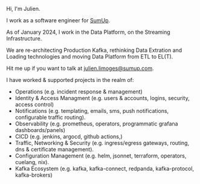 Hi, I'm Julien.

I work as a software engineer for [SumUp](https://sumup.com/).

As of January 2024, I work in the Data Platform, on the Streaming Infrastructure.

We are re-architecting Production Kafka, rethinking Data Extration and Loading technologies and moving Data Platform from ETL to EL(T).

Hit me up if you want to talk at julien.limoges@sumup.com.

I have worked & supported projects in the realm of:
- Operations (e.g. incident response & management)
- Identity & Access Managment (e.g. users & accounts, logins, security, access control)
- Notifications (e.g. templating, emails, sms, push notifications, configurable traffic routing).
- Observability (e.g. prometheus, operators, programmatic grafana dashboards/panels)
- CICD (e.g. jenkins, argocd, github actions,)
- Traffic, Networking & Security (e.g. ingress/egress gateways, routing, dns & certificate management).
- Configuration Management (e.g. helm, jsonnet, terraform, operators, cuelang, nix).
- Kafka Ecosystem (e.g. kafka, kafka-connect, redpanda, kafka-protocol, kafka-brokers)

